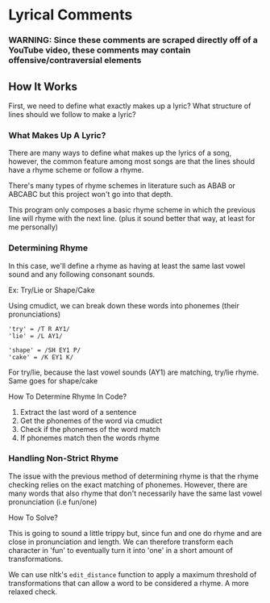 # Lyrical Comments

### WARNING: Since these comments are scraped directly off of a YouTube video, these comments may contain offensive/contraversial elements


## How It Works

First, we need to define what exactly makes up a lyric? What structure of lines should we follow to make a lyric?

### What Makes Up A Lyric?

There are many ways to define what makes up the lyrics of a song, however, the common feature among most songs are that the lines should have a rhyme scheme or follow a rhyme.

There's many types of rhyme schemes in literature such as ABAB or ABCABC but this project won't go into that depth. 

This program only composes a basic rhyme scheme in which the previous line will rhyme with the next line. (plus it sound better that way, at least for me personally)

### Determining Rhyme

In this case, we'll define a rhyme as having at least the same last vowel sound and any following consonant sounds.

Ex: Try/Lie or Shape/Cake

Using cmudict, we can break down these words into phonemes (their pronunciations)

```
'try' = /T R AY1/
'lie' = /L AY1/
```

```
'shape' = /SH EY1 P/
'cake' = /K EY1 K/
```

For try/lie, because the last vowel sounds (AY1) are matching, try/lie rhyme. Same goes for shape/cake

How To Determine Rhyme In Code?
1. Extract the last word of a sentence
2. Get the phonemes of the word via cmudict
3. Check if the phonemes of the word match
4. If phonemes match then the words rhyme

### Handling Non-Strict Rhyme

The issue with the previous method of determining rhyme is that the rhyme checking relies on the exact matching of phonemes. However, there are many words that also rhyme that don't necessarily have the same last vowel pronunciation (i.e fun/one)

How To Solve?

This is going to sound a little trippy but, since fun and one do rhyme and are close in pronunciation and length. We can therefore transform each character in 'fun' to eventually turn it into 'one' in a short amount of transformations.

We can use nltk's ```edit_distance``` function to apply a maximum threshold of transformations that can allow a word to be considered a rhyme. A more relaxed check.








